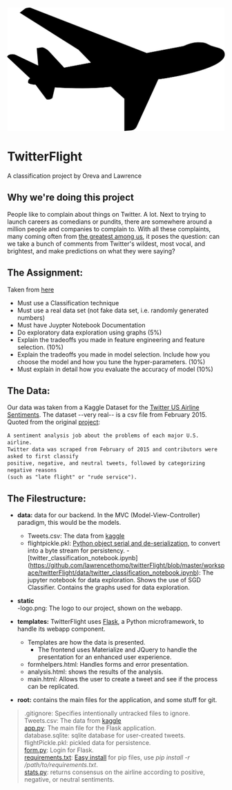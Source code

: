 ![TwitterFLightLogo](https://raw.githubusercontent.com/lawrencethomp/twitterFlight/master/workspace/twitterFlight/static/logo.png)  
# TwitterFlight
A classification project by Oreva and Lawrence

## Why we're doing this project
People like to complain about things on Twitter. A lot. Next to trying to launch careers as comedians or pundits, there are somewhere around a million people and companies to complain to. With all these complaints, many coming often from [the greatest among us](https://www.thewrap.com/john-podhoretz-declares-victory-in-war-with-nyc-restaurant-chain/), it poses the question: can we take a bunch of comments from Twitter's wildest, most vocal, and brightest, and make predictions on what they were saying?

## The Assignment:
Taken from [here](https://mycourses.unh.edu/courses/48074/assignments/306480)
- Must use a Classification technique 
- Must use a real data set (not fake data set, i.e. randomly generated numbers) 
- Must have Juypter Notebook Documentation
- Do exploratory data exploration using graphs  (5%)
- Explain the tradeoffs you made in feature engineering and feature selection. (10%)
- Explain the tradeoffs you made in model selection. Include how you choose the model and how you tune the hyper-parameters.  (10%)
- Must explain in detail how you evaluate the accuracy of model (10%)

## The Data:
Our data was taken from a Kaggle Dataset for the [Twitter US Airline Sentiments](https://www.kaggle.com/crowdflower/twitter-airline-sentiment). The dataset --very real-- is a csv file from February 2015. Quoted from the original [project](https://www.figure-eight.com/data-for-everyone/):  

    A sentiment analysis job about the problems of each major U.S. airline. 
    Twitter data was scraped from February of 2015 and contributors were asked to first classify 
    positive, negative, and neutral tweets, followed by categorizing negative reasons 
    (such as "late flight" or "rude service").



## The Filestructure:
- **data:** data for our backend. In the MVC (Model-View-Controller) paradigm, this would be the models.  
  - Tweets.csv: The data from [kaggle](https://www.kaggle.com/crowdflower/twitter-airline-sentiment)  
  - flightpickle.pkl: [Python object serial and de-serialization](https://pythontips.com/2013/08/02/what-is-pickle-in-python/), to convert into a byte stream for persistency.
  -[twitter_classification_notebook.ipynb] (https://github.com/lawrencethomp/twitterFlight/blob/master/workspace/twitterFlight/data/twitter_classification_notebook.ipynb): The jupyter notebook for data exploration. Shows the use of SGD Classifier. Contains the graphs used for data exploration.  

- **static**  
  -logo.png: The logo to our project, shown on the webapp.

- **templates:** TwitterFlight uses [Flask](http://flask.pocoo.org/), a Python microframework, to handle its webapp component. 
  - Templates are how the data is presented. 
    - The frontend uses Materialize and JQuery to handle the presentation for an enhanced user experience.  
  - formhelpers.html: Handles forms and error presentation.  
  - analysis.html: shows the results of the analysis.  
  - main.html: Allows the user to create a tweet and see if the process can be replicated.  

- **root:** contains the main files for the application, and some stuff for git.  
> .gitignore: Specifies intentionally untracked files to ignore.  
> Tweets.csv: The data from [kaggle](https://www.kaggle.com/crowdflower/twitter-airline-sentiment)  
> [app.py](https://github.com/lawrencethomp/twitterFlight/blob/master/workspace/twitterFlight/app.py): The main file for the Flask application.   
> database.sqlite: sqlite database for user-created tweets.   
> flightPickle.pkl: pickled data for persistence.  
> [form.py](https://github.com/lawrencethomp/twitterFlight/blob/master/workspace/twitterFlight/form.py): Login for Flask.  
> [requirements.txt](https://github.com/lawrencethomp/twitterFlight/blob/master/workspace/twitterFlight/requirements.txt): [Easy install](https://stackoverflow.com/questions/7225900/how-to-install-packages-using-pip-according-to-the-requirements-txt-file-from-a) for pip files, use _pip install -r /path/to/requirements.txt_.  
> [stats.py](https://github.com/lawrencethomp/twitterFlight/blob/master/workspace/twitterFlight/stats.py): returns consensus on the airline according to positive, negative, or neutral sentiments.   
